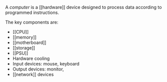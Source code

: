 A *computer* is a [[hardware]] device designed to process data according to programmed instructions. 

The key components are:
- [[CPU]]
- [[memory]]
- [[motherboard]]
- [[storage]]
- [[PSU]]
- Hardware cooling
- Input devices: mouse, keyboard
- Output devices: monitor, 
- [[network]] devices